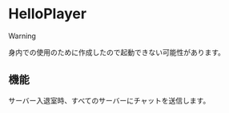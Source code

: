 # HelloPlayer

> [!WARNING]
> 身内での使用のために作成したので起動できない可能性があります。

## 機能

サーバー入退室時、すべてのサーバーにチャットを送信します。

